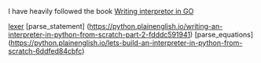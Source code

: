 
I have heavily followed the book [Writing interpretor in GO](https://interpreterbook.com/])

[lexer](https://python.plainenglish.io/writing-an-interpreter-in-python-from-scratch-part-1-af7698cff0d9)
[parse_statement] (https://python.plainenglish.io/writing-an-interpreter-in-python-from-scratch-part-2-fdddc591941)
[parse_equations] (https://python.plainenglish.io/lets-build-an-interpreter-in-python-from-scratch-6ddfed84cbfc)